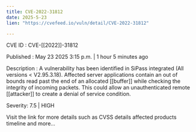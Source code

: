 ```yaml
---
title: CVE-2022-31812
date: 2025-5-23
lien: "https://cvefeed.io/vuln/detail/CVE-2022-31812"

---
```


CVE ID : CVE-[[2022]]-31812

Published :  May 23
2025
3:15 p.m. | 1 hour
5 minutes ago

Description : A vulnerability has been identified in SiPass integrated (All versions < V2.95.3.18). Affected server applications contain an out of bounds read past the end of an allocated [[buffer]] while checking the integrity of incoming packets. This could allow an unauthenticated remote [[attacker]] to create a denial of service condition.

Severity: 7.5 | HIGH

Visit the link for more details
such as CVSS details
affected products
timeline
and more...
